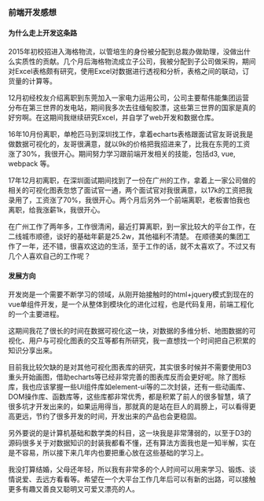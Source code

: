 ### 前端开发感想

#### 为什么走上开发这条路
2015年初校招进入海格物流，以管培生的身份被分配到总裁办做助理，没做出什么实质性的贡献。几个月后海格物流成立子公司，我被分配到子公司做采购，期间对Excel表格颇有研究，使用Excel对数据进行透视和分析，表格之间的联动，订货量的计算等。  

12月初经校友介绍离职到东莞加入一家电力运用公司，公司主要帮伟能集团运营分布在第三世界的发电站，期间我多次去往缅甸胶漂，这些第三世界的国家是真的好穷啊。在这期间我继续研究Excel，并自学了web开发和数据仓库。  

16年10月份离职，单枪匹马到深圳找工作，拿着echarts表格跟面试官友哥说我是做数据可视化的，友哥很满意，就以9k的价格把我招进来了，比我在东莞的工资涨了30%，我很开心。期间努力学习跟前端开发相关的技能，包括d3, vue, webpack 等。  

17年12月初离职，在深圳面试期间找到了一份在广州的工作，拿着上一家公司做的相关的可视化图表忽悠了面试官一通，两个面试官对我很满意，以17k的工资把我录用了，工资涨了70%，我很开心。两个月后另外一个前端离职，老板害怕我也离职，给我涨薪1k，我很开心。  

在广州工作了两年多，工作很清闲，最近打算离职，到一家比较大的平台工作，在二线城市顺德，谈好的基础年薪是25.2w，其他福利不清楚。
在顺德美的集团工作了一年，还不错，很喜欢这边的生活，至于工作的话，就不太喜欢了。不过又有几个人喜欢自己的工作呢？

#### 发展方向
开发岗是一个需要不断学习的领域，从刚开始接触时的html+jquery模式到现在的vue单组件开发，是一个从整体到模块化的进化过程，也是代码复用，前端工程化的一个主要进程。  

这期间我花了很长的时间在数据可视化这一块，对数据的多维分析、地图数据的可视化、用户与可视化图表的交互等都有所研究，我一直想找一个时间把自己积累的知识分享出来。  

目前我比较欠缺的是对其他可视化图表库的研究，其实很多时候并不需要使用D3重头开始画图，借助echarts等已经非常完善的图表库反而会更好呢。除了图标库，我也应该掌握一些UI组件库如element-ui等的二次封装，还有一些动画库、DOM操作库、函数库等，这些库都非常优秀，都是积累了前人的很多智慧，填了很多坑才开发出来的，如果运用得当，那就真的是站在巨人的肩膀上，可以看得更高更远，节约了很多开发的时间，开发出来的产品也会更稳固。  

另外要说的是计算机基础和数学类的科目，这一块我是非常薄弱的，以至于D3的源码很多关于对数据知识的封装我都看不懂，还有算法方面我也是一知半解，实在是不容易，所以接下来几年内也要把重心放在这些基础的学习上。  

我没打算结婚，父母还年轻，所以我有非常多的个人时间可以用来学习、锻炼、谈情说爱、去远方看看等。希望在一个大平台工作几年后可以有新的出路，可以接触更多有趣又善良又聪明又可爱又漂亮的人。

